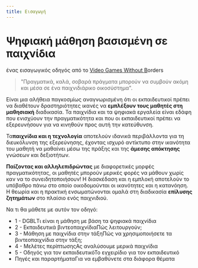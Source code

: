 ```yaml
---
title: Εισαγωγή
---
```


# Ψηφιακή μάθηση βασισμένη σε παιχνίδια

ένας εισαγωγικός οδηγός από το [Video Games Without B](https://vgwb.org)orders

> "Πραγματικά, καλά, σοβαρά πράγματα μπορούν να συμβούν ακόμη και μέσα σε ένα παιχνιδιάρικο οικοσύστημα".

Είναι μια αλήθεια παγκοσμίως αναγνωρισμένη ότι οι εκπαιδευτικοί πρέπει να διαθέτουν δραστηριότητες ικανές να **εμπλέξουν τους μαθητές στη μαθησιακή** διαδικασία. Τα παιχνίδια και τα ψηφιακά εργαλεία είναι εδάφη που ενισχύουν την πραγματικότητα και που οι εκπαιδευτικοί πρέπει να εξερευνήσουν για να κινηθούν προς αυτή την κατεύθυνση.

Τα**παιχνίδια και η τεχνολογία** αποτελούν ιδανικά περιβάλλοντα για τη διευκόλυνση της εξερεύνησης, έχοντας ισχυρό αντίκτυπο στην ικανότητα του μαθητή να μαθαίνει μέσω της πράξης και της **άμεσης απόκτησης** γνώσεων και δεξιοτήτων.

**Παίζοντας και αλληλεπιδρώντας** με διαφορετικές μορφές πραγματικότητας, οι μαθητές μπορούν μερικές φορές να μάθουν χωρίς καν να το συνειδητοποιήσουν! Η διασκέδαση και η εμπλοκή αποτελούν το υπόβαθρο πάνω στο οποίο οικοδομούνται οι ικανότητες και η κατανόηση. Η θεωρία και η πρακτική ενσωματώνονται ομαλά στη διαδικασία **επίλυσης ζητημάτων** στο πλαίσιο ενός παιχνιδιού.

Να τι θα μάθετε με αυτόν τον οδηγό:

- 1 - DGBLΤι είναι η μάθηση με βάση τα ψηφιακά παιχνίδια
- 2 - Εκπαιδευτικά βιντεοπαιχνίδιαΠώς λειτουργούν;
- 3 - Μάθηση με παιχνίδια στην τάξηΠώς να χρησιμοποιήσετε τα βιντεοπαιχνίδια στην τάξη;
- 4 - Μελέτες περίπτωσηςΑς αναλύσουμε μερικά παιχνίδια
- 5 - Οδηγός για τον εκπαιδευτικόΤο εγχειρίδιο για τον εκπαιδευτικό
- Πηγές και παραρτήματαΓια να εμβαθύνετε στα διάφορα θέματα
